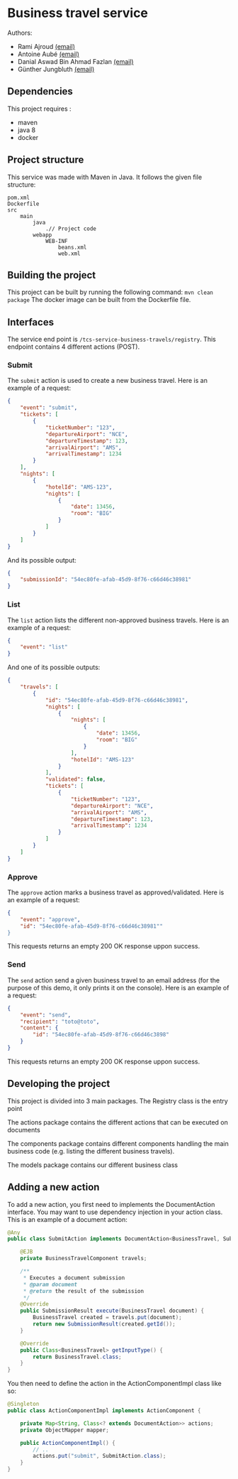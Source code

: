 # Business travel service
Authors: 
* Rami Ajroud [(email)](rami.ajroud@etu.unice.fr)
* Antoine Aubé [(email)](antoine.aube@etu.unice.fr)
* Danial Aswad Bin Ahmad Fazlan [(email)](danial-aswad.bin-ahmad-fazlan@etu.unice.fr)
* Günther Jungbluth [(email)](gunther.jungbluth@etu.unice.fr)

## Dependencies
This project requires :
- maven
- java 8
- docker

## Project structure
This service was made with Maven in Java. It follows the given file structure:
```
pom.xml
Dockerfile
src
    main
        java
            .// Project code
        webapp
            WEB-INF
                beans.xml
                web.xml
``` 

## Building the project
This project can be built by running the following command: `mvn clean package`
The docker image can be built from the Dockerfile file.

## Interfaces
The service end point is `/tcs-service-business-travels/registry`.
This endpoint contains 4 different actions (POST).

### Submit
The `submit` action is used to create a new business travel. 
Here is an example of a request:
```json
{
	"event": "submit",
	"tickets": [
		{
			"ticketNumber": "123",
			"departureAirport": "NCE",
			"departureTimestamp": 123,
			"arrivalAirport": "AMS",
			"arrivalTimestamp": 1234
		}
	],
	"nights": [
		{
			"hotelId": "AMS-123",
			"nights": [
				{
					"date": 13456,
					"room": "BIG"
				}
			]
		}
	]
}
```
And its possible output:
```json
{
    "submissionId": "54ec80fe-afab-45d9-8f76-c66d46c38981"
}
```

### List
The `list` action lists the different non-approved business travels.
Here is an example of a request:
```json
{
	"event": "list"
}
```
And one of its possible outputs:
```json
{
    "travels": [
        {
            "id": "54ec80fe-afab-45d9-8f76-c66d46c38981",
            "nights": [
                {
                    "nights": [
                        {
                            "date": 13456,
                            "room": "BIG"
                        }
                    ],
                    "hotelId": "AMS-123"
                }
            ],
            "validated": false,
            "tickets": [
                {
                    "ticketNumber": "123",
                    "departureAirport": "NCE",
                    "arrivalAirport": "AMS",
                    "departureTimestamp": 123,
                    "arrivalTimestamp": 1234
                }
            ]
        }
    ]
}
```

### Approve
The `approve` action marks a business travel as approved/validated.
Here is an example of a request:
```json
{
	"event": "approve",
	"id": "54ec80fe-afab-45d9-8f76-c66d46c38981""
}
```
This requests returns an empty 200 OK response uppon success.

### Send
The `send` action send a given business travel to an email address (for the purpose of this demo, it only prints it on the console).
Here is an example of a request:
```json
{
	"event": "send",
	"recipient": "toto@toto",
	"content": {
		"id": "54ec80fe-afab-45d9-8f76-c66d46c3898"
	}
}
```
This requests returns an empty 200 OK response uppon success.

## Developing the project
This project is divided into 3 main packages.
The Registry class is the entry point

The actions package contains the different actions that can be executed on documents

The components package contains different components handling the main business code (e.g. listing the different business travels).

The models package contains our different business class

## Adding a new action
To add a new action, you first need to implements the DocumentAction interface.
You may want to use dependency injection in your action class. This is an example of a document action:

```java
@Any
public class SubmitAction implements DocumentAction<BusinessTravel, SubmissionResult> {

    @EJB
    private BusinessTravelComponent travels;

    /**
     * Executes a document submission
     * @param document
     * @return the result of the submission
     */
    @Override
    public SubmissionResult execute(BusinessTravel document) {
        BusinessTravel created = travels.put(document);
        return new SubmissionResult(created.getId());
    }

    @Override
    public Class<BusinessTravel> getInputType() {
        return BusinessTravel.class;
    }
}
```

You then need to define the action in the ActionComponentImpl class like so:
```java
@Singleton
public class ActionComponentImpl implements ActionComponent {

    private Map<String, Class<? extends DocumentAction>> actions;
    private ObjectMapper mapper;

    public ActionComponentImpl() {
        // ..
        actions.put("submit", SubmitAction.class);
    }
}
```
